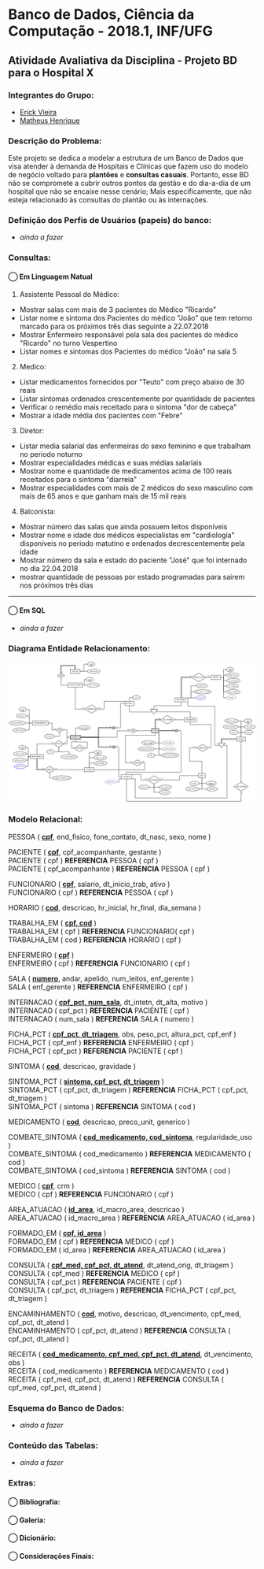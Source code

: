 # Banco de Dados, Ciência da Computação - 2018.1, INF/UFG
## Atividade Avaliativa da Disciplina - Projeto BD para o Hospital X
### Integrantes do Grupo:
- [Erick Vieira](github.com/erickvieira)  
- [Matheus Henrique](github.com/Matheushbp)  

### Descrição do Problema:
  Este projeto se dedica a modelar a estrutura de um Banco de Dados que visa atender à demanda de Hospitais e Clínicas que fazem uso do modelo de negócio voltado para **plantões** e **consultas casuais**. Portanto, esse BD não se compromete a cubrir outros pontos da gestão e do dia-a-dia de um hospital que não se encaixe nesse cenário; Mais especificamente, que não esteja relacionado às consultas do plantão ou às internações.

### Definição dos **Perfis de Usuários** (papeis) do banco:
- *ainda a fazer*  

### Consultas:
#### ◯ Em Linguagem Natual
1. Assistente Pessoal do Médico:  
- Mostrar salas com mais de 3 pacientes do Médico "Ricardo"  
- Listar nome e sintoma dos Pacientes do médico "João" que tem retorno marcado para os próximos três dias seguinte a 22.07.2018  
- Mostrar Enfermeiro responsável pela sala dos pacientes do médico "Ricardo" no turno Vespertino  
- Listar nomes e sintomas dos Pacientes do médico "João" na sala 5  
2. Medico:  
- Listar medicamentos fornecidos por "Teuto" com preço abaixo de 30 reais  
- Listar sintomas ordenados crescentemente por quantidade de pacientes  
- Verificar o remédio mais receitado para o sintoma "dor de cabeça"  
- Mostrar a idade média dos pacientes com "Febre"  
3. Diretor:  
- Listar media salarial das enfermeiras do sexo feminino e que trabalham no periodo noturno  
- Mostrar especialidades médicas e suas médias salariais  
- Mostrar nome e quantidade de medicamentos acima de 100 reais receitados para o sintoma "diarreia"  
- Mostrar especialidades com mais de 2 médicos do sexo masculino com mais de 65 anos e que ganham mais de 15 mil reais  
4. Balconista:  
- Mostrar número das salas que ainda possuem leitos disponíveis  
- Mostrar nome e idade dos médicos especialistas em "cardiologia" disponíveis no periodo matutino e ordenados decrescentemente pela idade  
- Mostrar número da sala e estado do paciente "José" que foi internado no dia 22.04.2018  
- mostrar quantidade de pessoas por estado programadas para sairem nos próximos três dias  
---
#### ◯ Em __SQL__
- *ainda a fazer*  

### Diagrama Entidade Relacionamento:
![Diagrama Entidade Relacionamento](https://github.com/erickvieira/br.ufg.inf.cc.banco-de-dados/blob/master/trabalho/galeria/der.png?raw=true)

### Modelo Relacional:
PESSOA ( __<ins>cpf</ins>__, end_fisico, fone_contato, dt_nasc, sexo, nome )  

PACIENTE ( __<ins>cpf</ins>__, cpf_acompanhante, gestante )  
PACIENTE ( cpf ) __REFERENCIA__ PESSOA ( cpf )  
PACIENTE ( cpf_acompanhante ) __REFERENCIA__ PESSOA ( cpf )  

FUNCIONARIO ( __<ins>cpf</ins>__, salario, dt_inicio_trab, ativo )  
FUNCIONARIO ( cpf ) __REFERENCIA__ PESSOA ( cpf )  

HORARIO ( __<ins>cod</ins>__, descricao, hr_inicial, hr_final, dia_semana )  

TRABALHA_EM ( __<ins>cpf, cod</ins>__ )  
TRABALHA_EM ( cpf ) __REFERENCIA__ FUNCIONARIO( cpf )  
TRABALHA_EM ( cod ) __REFERENCIA__ HORARIO ( cpf )  

ENFERMEIRO ( __<ins>cpf</ins>__ )  
ENFERMEIRO ( cpf ) __REFERENCIA__ FUNCIONARIO ( cpf )  

SALA ( __<ins>numero</ins>__, andar, apelido, num_leitos, enf_gerente )  
SALA ( enf_gerente ) __REFERENCIA__ ENFERMEIRO ( cpf )  

INTERNACAO ( __<ins>cpf_pct, num_sala</ins>__, dt_intetn, dt_alta, motivo )  
INTERNACAO ( cpf_pct ) __REFERENCIA__ PACIENTE ( cpf )  
INTERNACAO ( num_sala ) __REFERENCIA__ SALA ( numero )  

FICHA_PCT ( __<ins>cpf_pct, dt_triagem</ins>__, obs, peso_pct, altura_pct, cpf_enf )  
FICHA_PCT ( cpf_enf ) __REFERENCIA__ ENFERMEIRO ( cpf )  
FICHA_PCT ( cpf_pct ) __REFERENCIA__ PACIENTE ( cpf )  

SINTOMA ( __<ins>cod</ins>__, descricao, gravidade )  

SINTOMA_PCT ( __<ins>sintoma, cpf_pct, dt_triagem</ins>__ )  
SINTOMA_PCT ( cpf_pct, dt_triagem ) __REFERENCIA__ FICHA_PCT ( cpf_pct, dt_triagem )  
SINTOMA_PCT ( sintoma ) __REFERENCIA__ SINTOMA ( cod )  

MEDICAMENTO ( __<ins>cod</ins>__, descricao, preco_unit, generico )  

COMBATE_SINTOMA ( __<ins>cod_medicamento, cod_sintoma</ins>__, regularidade_uso )  
COMBATE_SINTOMA ( cod_medicamento ) __REFERENCIA__ MEDICAMENTO ( cod )  
COMBATE_SINTOMA ( cod_sintoma ) __REFERENCIA__ SINTOMA ( cod )  

MEDICO ( __<ins>cpf</ins>__, crm )  
MEDICO ( cpf ) __REFERENCIA__ FUNCIONARIO ( cpf )  

AREA_ATUACAO ( __<ins>id_area</ins>__, id_macro_area, descricao )  
AREA_ATUACAO ( id_macro_area ) __REFERENCIA__ AREA_ATUACAO ( id_area )  

FORMADO_EM ( __<ins>cpf, id_area</ins>__ )  
FORMADO_EM ( cpf ) __REFERENCIA__ MEDICO ( cpf )  
FORMADO_EM ( id_area ) __REFERENCIA__ AREA_ATUACAO ( id_area )  

CONSULTA ( __<ins>cpf_med, cpf_pct, dt_atend</ins>__, dt_atend_orig, dt_triagem )  
CONSULTA ( cpf_med ) __REFERENCIA__ MEDICO ( cpf )  
CONSULTA ( cpf_pct ) __REFERENCIA__ PACIENTE ( cpf )  
CONSULTA ( cpf_pct, dt_triagem ) __REFERENCIA__ FICHA_PCT ( cpf_pct, dt_triagem )  

ENCAMINHAMENTO ( __<ins>cod</ins>__, motivo, descricao, dt_vencimento, cpf_med, cpf_pct, dt_atend )  
ENCAMINHAMENTO ( cpf_pct, dt_atend ) __REFERENCIA__ CONSULTA ( cpf_pct, dt_atend )  

RECEITA ( __<ins>cod_medicamento, cpf_med, cpf_pct, dt_atend</ins>__, dt_vencimento, obs )  
RECEITA ( cod_medicamento ) __REFERENCIA__ MEDICAMENTO ( cod )  
RECEITA ( cpf_med, cpf_pct, dt_atend ) __REFERENCIA__ CONSULTA ( cpf_med, cpf_pct, dt_atend )  

### Esquema do Banco de Dados:
- *ainda a fazer*  

### Conteúdo das Tabelas:
- *ainda a fazer*  

### Extras:
#### ◯ Bibliografia:
#### ◯ Galeria:
#### ◯ Dicionário:
#### ◯ Considerações Finais:
